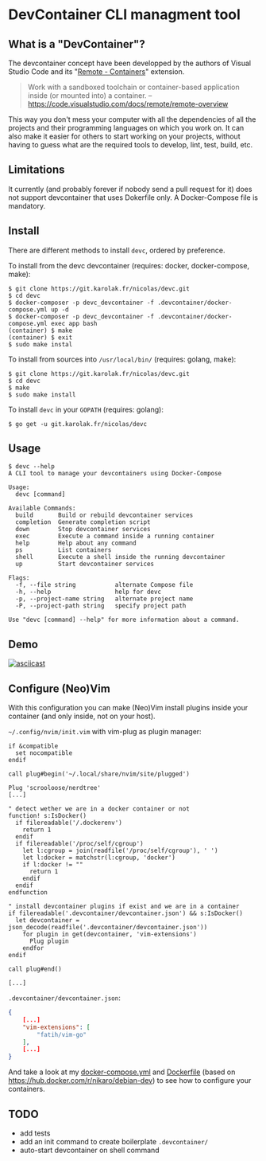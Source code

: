 # DevContainer CLI managment tool

## What is a "DevContainer"?

The devcontainer concept have been developped by the authors of Visual Studio Code and its "[Remote - Containers](https://code.visualstudio.com/docs/remote/containers)" extension.

> Work with a sandboxed toolchain or container-based application inside (or mounted into) a container.
– <https://code.visualstudio.com/docs/remote/remote-overview>

This way you don't mess your computer with all the dependencies of all the projects and their programming languages on which you work on.
It can also make it easier for others to start working on your projects, without having to guess what are the required tools to develop, lint, test, build, etc.

## Limitations

It currently (and probably forever if nobody send a pull request for it) does not support devcontainer that uses Dokerfile only. A Docker-Compose file is mandatory.

## Install

There are different methods to install `devc`, ordered by preference.

To install from the devc devcontainer (requires: docker, docker-compose, make):

```
$ git clone https://git.karolak.fr/nicolas/devc.git
$ cd devc
$ docker-composer -p devc_devcontainer -f .devcontainer/docker-compose.yml up -d
$ docker-composer -p devc_devcontainer -f .devcontainer/docker-compose.yml exec app bash
(container) $ make
(container) $ exit
$ sudo make instal
```

To install from sources into `/usr/local/bin/` (requires: golang, make):

```
$ git clone https://git.karolak.fr/nicolas/devc.git
$ cd devc
$ make
$ sudo make install
```

To install `devc` in your `GOPATH` (requires: golang):

```
$ go get -u git.karolak.fr/nicolas/devc
```

## Usage

```
$ devc --help
A CLI tool to manage your devcontainers using Docker-Compose

Usage:
  devc [command]

Available Commands:
  build       Build or rebuild devcontainer services
  completion  Generate completion script
  down        Stop devcontainer services
  exec        Execute a command inside a running container
  help        Help about any command
  ps          List containers
  shell       Execute a shell inside the running devcontainer
  up          Start devcontainer services

Flags:
  -f, --file string           alternate Compose file
  -h, --help                  help for devc
  -p, --project-name string   alternate project name
  -P, --project-path string   specify project path

Use "devc [command] --help" for more information about a command.
```

## Demo

[![asciicast](https://asciinema.org/a/kkM3UIF6YDg8tWjjx1MJgLl6z.svg)](https://asciinema.org/a/kkM3UIF6YDg8tWjjx1MJgLl6z)<Paste>

## Configure (Neo)Vim

With this configuration you can make (Neo)Vim install plugins inside your container (and only inside, not on your host).


`~/.config/nvim/init.vim` with vim-plug as plugin manager:

```vimscript
if &compatible
  set nocompatible
endif

call plug#begin('~/.local/share/nvim/site/plugged')

Plug 'scrooloose/nerdtree'
[...]

" detect wether we are in a docker container or not
function! s:IsDocker()
  if filereadable('/.dockerenv')
    return 1
  endif
  if filereadable('/proc/self/cgroup')
    let l:cgroup = join(readfile('/proc/self/cgroup'), ' ')
    let l:docker = matchstr(l:cgroup, 'docker')
    if l:docker != ""
      return 1
    endif
  endif
endfunction

" install devcontainer plugins if exist and we are in a container
if filereadable('.devcontainer/devcontainer.json') && s:IsDocker()
  let devcontainer = json_decode(readfile('.devcontainer/devcontainer.json'))
    for plugin in get(devcontainer, 'vim-extensions')
      Plug plugin
    endfor
endif

call plug#end()

[...]
```

`.devcontainer/devcontainer.json`:

```json
{
    [...]
    "vim-extensions": [
        "fatih/vim-go"
    ],
    [...]
}
```

And take a look at my [docker-compose.yml](/nicolas/devc/src/branch/master/.devcontainer/docker-compose.yml) and [Dockerfile](/nicolas/devc/src/branch/master/.devcontainer/Dockerfile) (based on <https://hub.docker.com/r/nikaro/debian-dev>) to see how to configure your containers.

## TODO

- add tests
- add an init command to create boilerplate `.devcontainer/`
- auto-start devcontainer on shell command
